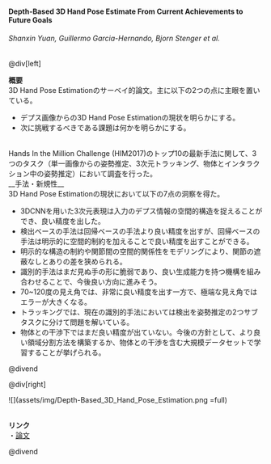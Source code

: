 #### Depth-Based 3D Hand Pose Estimate From Current Achievements to Future Goals
###### Shanxin Yuan, Guillermo Garcia-Hernando, Bjorn Stenger et al.

@div[left]

__概要__<br>
3D Hand Pose Estimationのサーベイ的論文。主に以下の2つの点に主眼を置いている。<br>
<ul>
  <li>デプス画像からの3D Hand Pose Estimationの現状を明らかにする。</li>
  <li>次に挑戦するべきである課題は何かを明らかにする。</li>
</ul><br>
Hands In the Million Challenge (HIM2017)のトップ10の最新手法に関して、3つのタスク（単一画像からの姿勢推定、3次元トラッキング、物体とインタラクション中の姿勢推定）において調査を行った。<br>
__手法・新規性__<br>
3D Hand Pose Estimationの現状において以下の7点の洞察を得た。<br>
<ul>
  <li>3DCNNを用いた3次元表現は入力のデプス情報の空間的構造を捉えることができ、良い精度を出した。</li>
  <li>検出ベースの手法は回帰ベースの手法より良い精度を出すが、回帰ベースの手法は明示的に空間的制約を加えることで良い精度を出すことができる。</li>
  <li>明示的な構造の制約や関節間の空間的関係性をモデリングにより、関節の遮蔽なしとありの差を狭められる。</li>
  <li>識別的手法はまだ見ぬ手の形に脆弱であり、良い生成能力を持つ機構を組み合わせることで、今後良い方向に進みそう。</li>
  <li>70~120度の見え角では、非常に良い精度を出す一方で、極端な見え角ではエラーが大きくなる。</li>
  <li>トラッキングでは、現在の識別的手法においては検出を姿勢推定の2つサブタスクに分けて問題を解いている。</li>
  <li>物体との干渉下ではまだ良い精度が出ていない。今後の方針として、より良い領域分割方法を構築するか、物体との干渉を含む大規模データセットで学習することが挙げられる。</li>
</ul>

@divend

@div[right]

![](assets/img/Depth-Based_3D_Hand_Pose_Estimation.png =full)<br>
<br>

__リンク__<br>
・[論文](http://openaccess.thecvf.com/content_cvpr_2018/papers/Yuan_Depth-Based_3D_Hand_CVPR_2018_paper.pdf)<br>

@divend